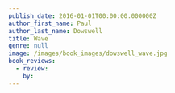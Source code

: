 ```yaml
---
publish_date: 2016-01-01T00:00:00.000000Z
author_first_name: Paul
author_last_name: Dowswell
title: Wave
genre: null
image: /images/book_images/dowswell_wave.jpg
book_reviews:
  - review: 
    by: 
---
```

